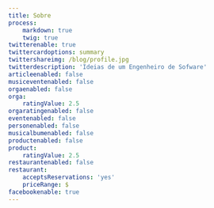 ```yaml
---
title: Sobre
process:
    markdown: true
    twig: true
twitterenable: true
twittercardoptions: summary
twittershareimg: /blog/profile.jpg
twitterdescription: 'Ideias de um Engenheiro de Sofware'
articleenabled: false
musiceventenabled: false
orgaenabled: false
orga:
    ratingValue: 2.5
orgaratingenabled: false
eventenabled: false
personenabled: false
musicalbumenabled: false
productenabled: false
product:
    ratingValue: 2.5
restaurantenabled: false
restaurant:
    acceptsReservations: 'yes'
    priceRange: $
facebookenable: true
---
```


